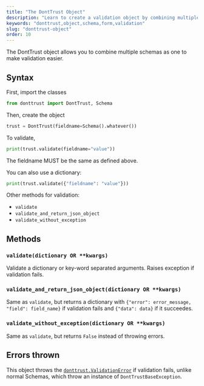 ```yaml
---
title: "The DontTrust Object"
description: "Learn to create a validation object by combining multiple schemas"
keywords: "donttrust,object,schema,form,validation"
slug: "donttrust-object"
order: 10
---
```


The DontTrust object allows you to combine multiple schemas as one to make validation easier.

## Syntax

First, import the classes

```python
from donttrust import DontTrust, Schema
```

Then, create the object

```python
trust = DontTrust(fieldname=Schema().whatever())
```

To validate,

```python
print(trust.validate(fieldname="value"))
```

The fieldname MUST be the same as defined above.

You can also use a dictionary:

```python
print(trust.validate({"fieldname": "value"}))
```

Other methods for validation:

- `validate`
- `validate_and_return_json_object`
- `validate_without_exception`

## Methods

### `validate(dictionary OR **kwargs)`

Validate a dictionary or key-word separated arguments. Raises exception if validation fails.

### `validate_and_return_json_object(dictionary OR **kwargs)`

Same as `validate`, but returns a dictionary with `{"error": error_message, "field": field_name}` if validation fails and `{"data": data}` if it succeedes.

### `validate_without_exception(dictionary OR **kwargs)`

Same as `validate`, but returns `False` instead of throwing errors.

## Errors thrown

This object throws the [`donttrust.ValidationError`](/apiref/docstrings/donttrust.html?highlight=validationerror#donttrust.ValidationError) if validation fails, unlike normal Schemas, which throw an instance of `DontTrustBaseException`.
